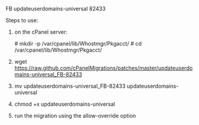 FB updateuserdomains-universal 82433

Steps to use:

1. on the cPanel server:

   \# mkdir -p /var/cpanel/lib/Whostmgr/Pkgacct/
   \# cd /var/cpanel/lib/Whostmgr/Pkgacct/
2. wget https://raw.github.com/cPanelMigrations/patches/master/updateuserdomains-universal_FB-82433
3. mv updateuserdomains-universal_FB-82433 updateuserdomains-universal
4. chmod +x updateuserdomains-universal
5. run the migration using the allow-override option
